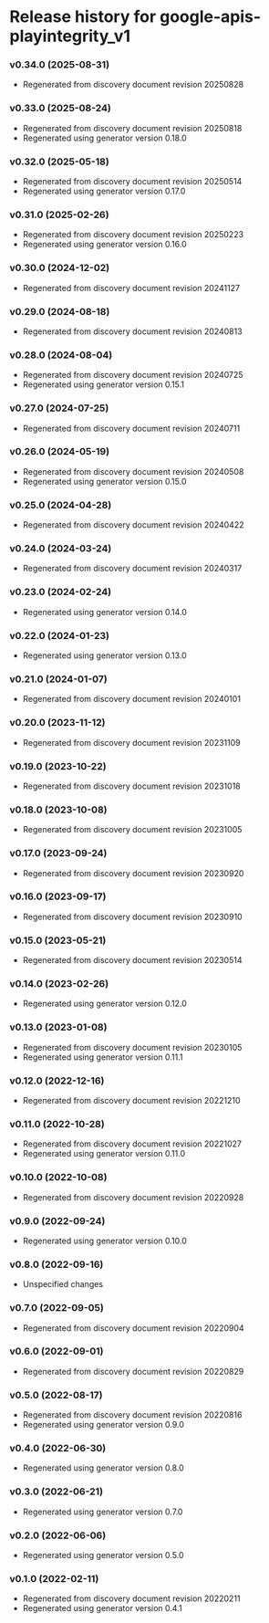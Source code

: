 # Release history for google-apis-playintegrity_v1

### v0.34.0 (2025-08-31)

* Regenerated from discovery document revision 20250828

### v0.33.0 (2025-08-24)

* Regenerated from discovery document revision 20250818
* Regenerated using generator version 0.18.0

### v0.32.0 (2025-05-18)

* Regenerated from discovery document revision 20250514
* Regenerated using generator version 0.17.0

### v0.31.0 (2025-02-26)

* Regenerated from discovery document revision 20250223
* Regenerated using generator version 0.16.0

### v0.30.0 (2024-12-02)

* Regenerated from discovery document revision 20241127

### v0.29.0 (2024-08-18)

* Regenerated from discovery document revision 20240813

### v0.28.0 (2024-08-04)

* Regenerated from discovery document revision 20240725
* Regenerated using generator version 0.15.1

### v0.27.0 (2024-07-25)

* Regenerated from discovery document revision 20240711

### v0.26.0 (2024-05-19)

* Regenerated from discovery document revision 20240508
* Regenerated using generator version 0.15.0

### v0.25.0 (2024-04-28)

* Regenerated from discovery document revision 20240422

### v0.24.0 (2024-03-24)

* Regenerated from discovery document revision 20240317

### v0.23.0 (2024-02-24)

* Regenerated using generator version 0.14.0

### v0.22.0 (2024-01-23)

* Regenerated using generator version 0.13.0

### v0.21.0 (2024-01-07)

* Regenerated from discovery document revision 20240101

### v0.20.0 (2023-11-12)

* Regenerated from discovery document revision 20231109

### v0.19.0 (2023-10-22)

* Regenerated from discovery document revision 20231018

### v0.18.0 (2023-10-08)

* Regenerated from discovery document revision 20231005

### v0.17.0 (2023-09-24)

* Regenerated from discovery document revision 20230920

### v0.16.0 (2023-09-17)

* Regenerated from discovery document revision 20230910

### v0.15.0 (2023-05-21)

* Regenerated from discovery document revision 20230514

### v0.14.0 (2023-02-26)

* Regenerated using generator version 0.12.0

### v0.13.0 (2023-01-08)

* Regenerated from discovery document revision 20230105
* Regenerated using generator version 0.11.1

### v0.12.0 (2022-12-16)

* Regenerated from discovery document revision 20221210

### v0.11.0 (2022-10-28)

* Regenerated from discovery document revision 20221027
* Regenerated using generator version 0.11.0

### v0.10.0 (2022-10-08)

* Regenerated from discovery document revision 20220928

### v0.9.0 (2022-09-24)

* Regenerated using generator version 0.10.0

### v0.8.0 (2022-09-16)

* Unspecified changes

### v0.7.0 (2022-09-05)

* Regenerated from discovery document revision 20220904

### v0.6.0 (2022-09-01)

* Regenerated from discovery document revision 20220829

### v0.5.0 (2022-08-17)

* Regenerated from discovery document revision 20220816
* Regenerated using generator version 0.9.0

### v0.4.0 (2022-06-30)

* Regenerated using generator version 0.8.0

### v0.3.0 (2022-06-21)

* Regenerated using generator version 0.7.0

### v0.2.0 (2022-06-06)

* Regenerated using generator version 0.5.0

### v0.1.0 (2022-02-11)

* Regenerated from discovery document revision 20220211
* Regenerated using generator version 0.4.1

